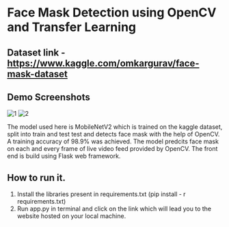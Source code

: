 # Face Mask Detection using OpenCV and Transfer Learning

## Dataset link - https://www.kaggle.com/omkargurav/face-mask-dataset

## Demo Screenshots
![1](https://user-images.githubusercontent.com/37840005/124636780-8c9d7980-dea6-11eb-9649-9537c6c4df09.PNG)
![2](https://user-images.githubusercontent.com/37840005/124636800-91622d80-dea6-11eb-93f0-2c6755c0e8ec.PNG)


The model used here is MobileNetV2 which is trained on the kaggle dataset, split into train and test test and detects face mask with the help of OpenCV. A training accuracy of 98.9% was achieved. The model predcits face mask on each and every frame of live video feed provided by OpenCV. The front end is build using Flask web framework.

## How to run it.

1. Install the libraries present in requirements.txt (pip install - r requirements.txt)
2. Run app.py in terminal and click on the link which will lead you to the website hosted on your local machine.



